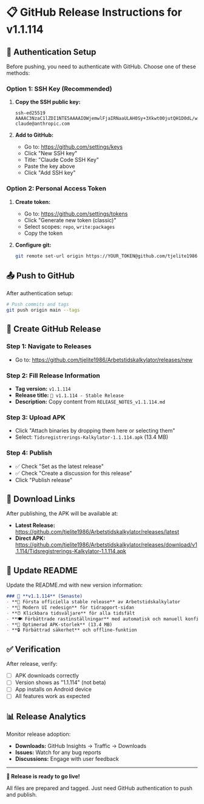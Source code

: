 # 📋 GitHub Release Instructions for v1.1.114

## 🔑 Authentication Setup

Before pushing, you need to authenticate with GitHub. Choose one of these methods:

### Option 1: SSH Key (Recommended)
1. **Copy the SSH public key:**
   ```
   ssh-ed25519 AAAAC3NzaC1lZDI1NTE5AAAAIOWjemwlFjaIRNaaULAH0Sy+3Xkwt00jutQH1D0dL/wk claude@anthropic.com
   ```

2. **Add to GitHub:**
   - Go to: https://github.com/settings/keys
   - Click "New SSH key"
   - Title: "Claude Code SSH Key"
   - Paste the key above
   - Click "Add SSH key"

### Option 2: Personal Access Token
1. **Create token:**
   - Go to: https://github.com/settings/tokens
   - Click "Generate new token (classic)"
   - Select scopes: `repo`, `write:packages`
   - Copy the token

2. **Configure git:**
   ```bash
   git remote set-url origin https://YOUR_TOKEN@github.com/tjelite1986/Arbetstidskalkylator.git
   ```

## 📤 Push to GitHub

After authentication setup:

```bash
# Push commits and tags
git push origin main --tags
```

## 🚀 Create GitHub Release

### Step 1: Navigate to Releases
- Go to: https://github.com/tjelite1986/Arbetstidskalkylator/releases/new

### Step 2: Fill Release Information
- **Tag version:** `v1.1.114`
- **Release title:** `🚀 v1.1.114 - Stable Release`
- **Description:** Copy content from `RELEASE_NOTES_v1.1.114.md`

### Step 3: Upload APK
- Click "Attach binaries by dropping them here or selecting them"
- Select: `Tidsregistrerings-Kalkylator-1.1.114.apk` (13.4 MB)

### Step 4: Publish
- ✅ Check "Set as the latest release"
- ✅ Check "Create a discussion for this release"
- Click "Publish release"

## 📱 Download Links

After publishing, the APK will be available at:
- **Latest Release:** https://github.com/tjelite1986/Arbetstidskalkylator/releases/latest
- **Direct APK:** https://github.com/tjelite1986/Arbetstidskalkylator/releases/download/v1.1.114/Tidsregistrerings-Kalkylator-1.1.114.apk

## 📝 Update README

Update the README.md with new version information:

```markdown
### 🚀 **v1.1.114** (Senaste)
- **🎯 Första officiella stable release** av Arbetstidskalkylator
- **🎨 Modern UI redesign** för tidrapport-sidan
- **⏰ Klickbara tidsväljare** för alla tidsfält
- **🍽️ Förbättrade rastinställningar** med automatisk och manuell konfiguration
- **📱 Optimerad APK-storlek** (13.4 MB)
- **🔒 Förbättrad säkerhet** och offline-funktion
```

## ✅ Verification

After release, verify:
- [ ] APK downloads correctly
- [ ] Version shows as "1.1.114" (not beta)
- [ ] App installs on Android device
- [ ] All features work as expected

## 📊 Release Analytics

Monitor release adoption:
- **Downloads:** GitHub Insights → Traffic → Downloads
- **Issues:** Watch for any bug reports
- **Discussions:** Engage with user feedback

---

**🎯 Release is ready to go live!**

All files are prepared and tagged. Just need GitHub authentication to push and publish.